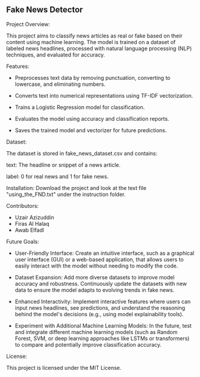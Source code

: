 Fake News Detector
------------------------------------------------------------------------------------

Project Overview:

  This project aims to classify news articles as real or fake based on their content using machine learning. 
  The model is trained on a dataset of labeled news headlines, processed with natural language processing (NLP) techniques, and evaluated for accuracy.


Features:

- Preprocesses text data by removing punctuation, converting to lowercase, and eliminating numbers.

- Converts text into numerical representations using TF-IDF vectorization.

- Trains a Logistic Regression model for classification.

- Evaluates the model using accuracy and classification reports.

- Saves the trained model and vectorizer for future predictions.



Dataset:

  The dataset is stored in fake_news_dataset.csv and contains:

  text: The headline or snippet of a news article.

  label: 0 for real news and 1 for fake news.

Installation:
  Download the project and look at the text file "using_the_FND.txt" under the instruction folder.


Contributors:

- Uzair Azizuddin
- Firas Al Halaq
- Awab Elfadl


Future Goals: 
- User-Friendly Interface: Create an intuitive interface, such as a graphical user interface (GUI) or a web-based application, that allows users to easily interact with the model without needing to modify the code.

- Dataset Expansion: Add more diverse datasets to improve model accuracy and robustness. Continuously update the datasets with new data to ensure the model adapts to evolving trends in fake news.

- Enhanced Interactivity: Implement interactive features where users can input news headlines, see predictions, and understand the reasoning behind the model's decisions (e.g., using model explainability tools).

- Experiment with Additional Machine Learning Models: In the future, test and integrate different machine learning models (such as Random Forest, SVM, or deep learning approaches like LSTMs or transformers) to compare and potentially improve classification accuracy.




License:

This project is licensed under the MIT License.

